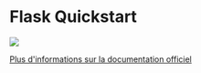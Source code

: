 # Flask Quickstart

<a href ="http://flask.pocoo.org/"> <img src="https://cdn-images-1.medium.com/max/438/1*0G5zu7CnXdMT9pGbYUTQLQ.png">


Plus d'informations sur la documentation officiel
